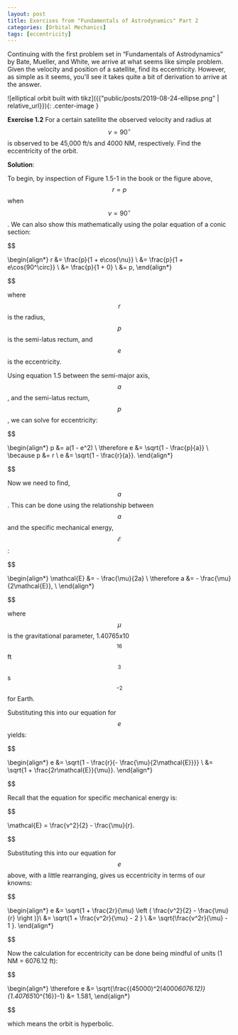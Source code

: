 ```yaml
---
layout: post
title: Exercises from "Fundamentals of Astrodynamics" Part 2
categories: [Orbital Mechanics]
tags: [eccentricity]
---
```


Continuing with the first problem set in “Fundamentals of Astrodynamics” by
Bate, Mueller, and White, we arrive at what seems like simple problem.  Given
the velocity and position of a satellite, find its eccentricity.  However, as
simple as it seems, you'll see it takes quite a bit of derivation to arrive at
the answer.

![elliptical orbit built with tikz]({{"public/posts/2019-08-24-ellipse.png" | relative_url}}){: .center-image }

**Exercise 1.2** For a certain satellite the observed velocity and
radius at $$ \nu = 90^\circ $$ is observed to be 45,000 ft/s and 4000
NM, respectively. Find the eccentricity of the orbit.


**Solution**:

To begin, by inspection of Figure 1.5-1 in the book or the figure above,
$$ r = p $$ when $$ \nu = 90^\circ $$.  We can also show this mathematically
using the polar equation of a conic section:

$$

\begin{align*}
r &= \frac{p}{1 + e\cos{\nu}} \\
  &= \frac{p}{1 + e\cos{90^\circ}} \\
  &= \frac{p}{1 + 0} \\
  &= p,
\end{align*}

$$

where $$ r $$ is the radius, $$ p $$ is the semi-latus rectum, and $$ e $$ is
the eccentricity.

Using equation 1.5 between the semi-major axis, $$ a $$, and the semi-latus
rectum, $$ p $$, we can solve for eccentricity:

$$

\begin{align*}
p &= a(1 - e^2) \\
\therefore e &= \sqrt{1 - \frac{p}{a}} \\
\because p &= r \\
e &= \sqrt{1 - \frac{r}{a}}.
\end{align*}

$$

Now we need to find, $$ a $$.  This can be done using the relationship between
$$ a $$ and the specific mechanical energy, $$ \mathcal{E} $$:

$$

\begin{align*}
\mathcal{E}  &= - \frac{\mu}{2a} \\
\therefore a &= - \frac{\mu}{2\mathcal{E}}, \\
\end{align*}

$$

where $$ \mu $$ is the gravitational parameter, 1.40765x10$$^{16}$$
ft$$^3$$s$$^{-2}$$ for Earth.

Substituting this into our equation for $$ e $$ yields:

$$

\begin{align*}
e &= \sqrt{1 - \frac{r}{- \frac{\mu}{2\mathcal{E}}}} \\
  &= \sqrt{1 + \frac{2r\mathcal{E}}{\mu}}.
\end{align*}

$$

Recall that the equation for specific mechanical energy is:

$$

\mathcal{E} = \frac{v^2}{2}  - \frac{\mu}{r}.

$$

Substituting this into our equation for $$e$$ above, with a little rearranging,
gives us eccentricity in terms of our knowns:

$$

\begin{align*}
e &= \sqrt{1 + \frac{2r}{\mu} \left ( \frac{v^2}{2}  - \frac{\mu}{r} \right )}\\
  &= \sqrt{1 + \frac{v^2r}{\mu}  - 2 } \\
  &= \sqrt{\frac{v^2r}{\mu}  - 1 }.
\end{align*}

$$

Now the calculation for eccentricity can be done being mindful of units (1 NM =
6076.12 ft):

$$

\begin{align*}
\therefore e &= \sqrt{\frac{(45000)^2(4000*6076.12)}{1.40765*10^{16}}-1}
             &= 1.581,
\end{align*}

$$

which means the orbit is hyperbolic.
